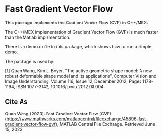 # Fast Gradient Vector Flow

This package implements the Gradient Vector Flow (GVF) in C++/MEX.

The C++/MEX implementation of Gradient Vector Flow (GVF) is much faster than the Matlab implementation.

There is a demo.m file in this package, which shows how to run a simple demo.

The package is used by:

[1] Quan Wang, Kim L. Boyer, "The active geometric shape model: A new robust deformable shape model and its applications", Computer Vision and Image Understanding, Volume 116, Issue 12, December 2012, Pages 1178-1194, ISSN 1077-3142, 10.1016/j.cviu.2012.08.004.

## Cite As
Quan Wang (2023). Fast Gradient Vector Flow (GVF) (https://www.mathworks.com/matlabcentral/fileexchange/45896-fast-gradient-vector-flow-gvf), MATLAB Central File Exchange. Retrieved June 15, 2023.
